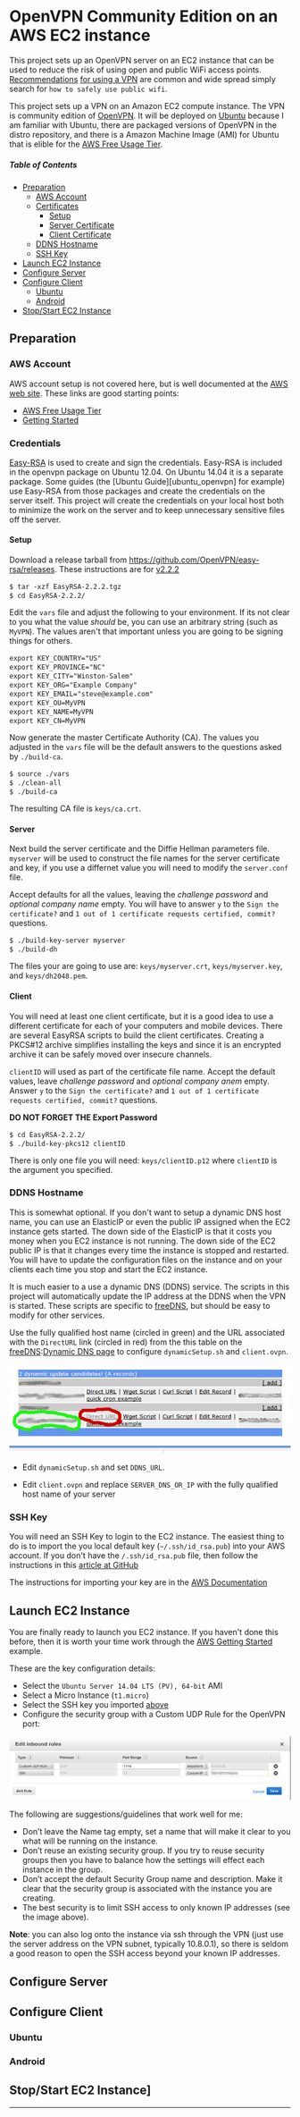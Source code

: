 # OpenVPN Community Edition on an AWS EC2 instance
This project sets up an OpenVPN server on an EC2 instance that can be
used to reduce the risk of using open and public WiFi access points.
[Recommendations][1] [for using a VPN][2] are common and wide spread
simply search for `how to safely use public wifi`. 

This project sets up a VPN on an Amazon EC2 compute instance. The VPN is
community edition of [OpenVPN][ovpn]. It will be deployed on
[Ubuntu][ubuntu]
because I am familiar with Ubuntu, there are packaged versions of
OpenVPN in the distro repository, and there is a Amazon Machine Image
(AMI) for Ubuntu that is elible for the [AWS Free Usage Tier][awsfree].

##### Table of Contents  
* [Preparation](#preparation)  
   * [AWS Account](#aws)
   * [Certificates](#certs)
     * [Setup](#setupCA)
     * [Server Certificate](#serverCert)
     * [Client Certificate](#clientCert)
   * [DDNS Hostname](#DDNSHost)
   * [SSH Key](#sshkey)
* [Launch EC2 Instance](#launchec2)
* [Configure Server](#setupServer)
* [Configure Client](#setupClient)
  * [Ubuntu](#ubuntuClient)
  * [Android](#androidClient)
* [Stop/Start EC2 Instance](#startStop)

<a name="preparation"></a>
## Preparation
<a name="aws"></a>
### AWS Account
AWS account setup is not covered here, but is well documented at the
[AWS web site](https://aws.amazon.com/). These links are good starting points:

  * [AWS Free Usage Tier](http://aws.amazon.com/free)
  * [Getting Started](http://docs.aws.amazon.com/AWSEC2/latest/UserGuide/EC2_GetStarted.html)

<a name="certs"></a>
### Credentials
[Easy-RSA][easyrsa] is used to create and sign the credentials. Easy-RSA
is included in the openvpn package on Ubuntu 12.04. On Ubuntu 14.04 it
is a separate package. Some guides (the [Ubuntu Guide][ubuntu_openvpn]
for example) use Easy-RSA from those packages and create the credentials
on the server itself. This project will create the credentials on your
local host both to minimize the work on the server and to keep
unnecessary sensitive files off the server.

<a name="setupCA"></a>
#### Setup
Download a release tarball from
https://github.com/OpenVPN/easy-rsa/releases. These instructions are
for
[v2.2.2](https://github.com/OpenVPN/easy-rsa/releases/tag/2.2.2)

    $ tar -xzf EasyRSA-2.2.2.tgz
    $ cd EasyRSA-2.2.2/

Edit the `vars` file and adjust the following to your environment. If
its not clear to you what the value _should_ be, you can use an
arbitrary string (such as `MyVPN`). The values aren't that important
unless you are going to be signing things for others.

    export KEY_COUNTRY="US"
    export KEY_PROVINCE="NC"
    export KEY_CITY="Winston-Salem"
    export KEY_ORG="Example Company"
    export KEY_EMAIL="steve@example.com"
    export KEY_OU=MyVPN
    export KEY_NAME=MyVPN
    export KEY_CN=MyVPN

Now generate the master Certificate Authority (CA). The values you
adjusted in the `vars` file will be the default answers to the questions
asked by `./build-ca`.

    $ source ./vars
    $ ./clean-all
    $ ./build-ca

The resulting CA file is `keys/ca.crt`.

<a name="serverCert"></a>
#### Server
Next build the server certificate and the Diffie Hellman parameters
file. `myserver` will be used to construct the file names for the
server certificate and key, if you use a differnet value you will need
to modify the `server.conf` file.

Accept defaults for all the values, leaving the _challenge password_ and
_optional company name_ empty. You will have to answer `y` to the `Sign
the certificate?` and `1 out of 1 certificate requests certified,
commit?` questions.

    $ ./build-key-server myserver
    $ ./build-dh

The files your are going to use are: `keys/myserver.crt`,
`keys/myserver.key`, and `keys/dh2048.pem`.

<a name="clientCert"></a>
#### Client
You will need at least one client certificate, but it is a good idea to
use a different certificate for each of your computers and mobile
devices. There are several EasyRSA scripts to build the client
certificates. Creating a PKCS#12 archive simplifies installing the keys
and since it is an encrypted archive it can be safely moved over
insecure channels. 

`clientID` will used as part of the certificate file name. Accept the
default values, leave _challenge password_ and _optional company anem_
empty. Answer `y` to the `Sign the certificate?` and `1 out of 1
certificate requests certified, commit?` questions.

**DO NOT FORGET THE Export Password**

    $ cd EasyRSA-2.2.2/
    $ ./build-key-pkcs12 clientID

There is only one file you will need: `keys/clientID.p12` where
`clientID` is the argument you specified.

<a name="DDNSHost"></a>
### DDNS Hostname
This is somewhat optional. If you don't want to setup a dynamic DNS host
name, you can use an ElasticIP or even the public IP assigned when the
EC2 instance gets started. The down side of the ElasticIP is that it
costs you money when you EC2 instance is not running. The down side of
the EC2 public IP is that it changes every time the instance is stopped
and restarted. You will have to update the configuration files on the
instance and on your clients each time you stop and start the EC2
instance.

It is much easier to a use a dynamic DNS (DDNS) service. The scripts in this
project will automatically update the IP address at the DDNS when the VPN is
started. These scripts are specific to
[freeDNS][freedns], but should be easy to modify for other services.

Use the fully qualified host
name (circled in green) and the URL associated with the `DirectURL` link
(circled in red) from the this table on the [freeDNS][freedns]:[Dynamic
DNS page](http://freedns.afraid.org/dynamic/) to configure `dynamicSetup.sh` and `client.ovpn`.

![alt text](DynamicDNSUpdateURLs.png)


  * Edit `dynamicSetup.sh` and set `DDNS_URL`.

  * Edit `client.ovpn` and replace `SERVER_DNS_OR_IP` with the fully qualified host name of your server

<a name="sshkey"></a>
### SSH Key
You will need an SSH Key to login to the EC2 instance. The easiest thing
to do is to import the you local default key (`~/.ssh/id_rsa.pub`) into
your AWS account. If you don't have the `/.ssh/id_rsa.pub` file, then
follow the instructions in this [article at
GitHub](https://help.github.com/articles/generating-ssh-keys)

The instructions for importing your key are in the [AWS
Documentation](http://docs.aws.amazon.com/AWSEC2/latest/UserGuide/ec2-key-pairs.html#how-to-generate-your-own-key-and-import-it-to-aws)


<a name="launchec2"></a>
## Launch EC2 Instance
You are finally ready to launch you EC2 instance. If you haven't done
this before, then it is worth your time work through the [AWS Getting
Started](http://docs.aws.amazon.com/AWSEC2/latest/UserGuide/EC2_GetStarted.html)
example.

These are the key configuration details:

  * Select the `Ubuntu Server 14.04 LTS (PV), 64-bit` AMI
  * Select a Micro Instance (`t1.micro`)
  * Select the SSH key you imported [above](#sshkey)
  * Configure the security group with a Custom UDP Rule for the OpenVPN
    port:

![alt text](EditInboundRules.png)

The following are suggestions/guidelines that work well for me:

  * Don’t leave the Name tag empty, set a name that will make it clear to you what will be running on the instance.
  * Don’t reuse an existing security group. If you try to reuse security groups then you have to balance how the settings will effect each instance in the group.
  * Don’t accept the default Security Group name and description. Make it clear that the security group is associated with the instance you are creating.
  * The best security is to limit SSH access to only known IP addresses
    (see the image above).

__Note__: you can also log onto the instance via ssh through the VPN
(just use the server address on the VPN subnet, typically 10.8.0.1),  so there is seldom a good reason to open the SSH access beyond your known IP addresses.

  
<a name="#setupServer"></a>
## Configure Server

<a name="#setupClient"></a>
## Configure Client

<a name="#ubuntuClient"></a>
### Ubuntu

<a name="#androidClient"></a>
### Android

<a name="#startStop"></a>
## Stop/Start EC2 Instance]

------------------
[1]: http://arstechnica.com/security/2011/01/stay-safe-at-a-public-wi-fi-hotspot/ "arstechnica: How to stay safe at a public WiFi hotspot"
[2]: http://consumerist.com/2008/10/06/the-idiot-proof-way-to-securely-use-public-wi-fi/ "Consumerist: The Idiot-Proof Way to Securely Use Public WiFi"
[easyrsa]: https://github.com/OpenVPN/easy-rsa "Easy-RSA"
[ovpn]: http://openvpn.net/index.php/open-source.html
[ubuntu]: http://www.ubuntu.com/server
[awsfree]: http://aws.amazon.com/free/
[freedns]: http://freedns.afraid.org
